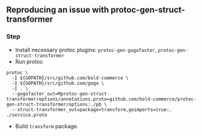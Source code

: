 ## Reproducing an issue with protoc-gen-struct-transformer

### Step
* Install necessary protoc plugins: `protoc-gen-gogofaster`, `protoc-gen-struct-transformer`
* Run protoc
```shell
protoc \
  -I ${GOPATH}/src/github.com/bold-commerce \
  -I ${GOPATH}/src/github.com/gogo \
  -I . \
  --gogofaster_out=Mprotoc-gen-struct-transformer/options/annotations.proto=github.com/bold-commerce/protoc-gen-struct-transformer/options:./pb \
  --struct-transformer_out=package=transform,goimports=true:. ./service.proto
```
* Build `transform` package.

